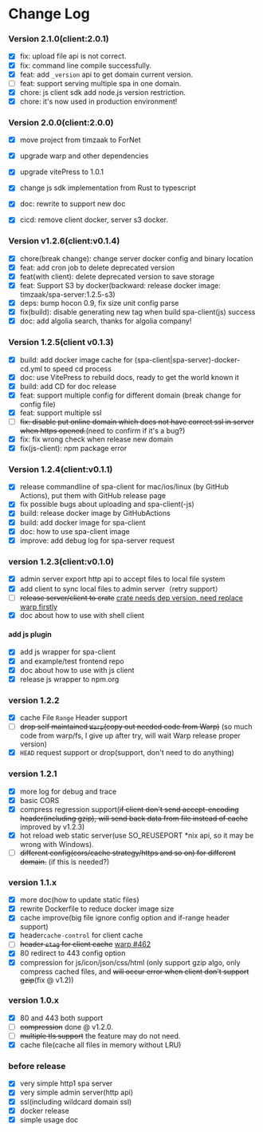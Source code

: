 # Change Log
### Version 2.1.0(client:2.0.1)
- [x] fix: upload file api is not correct.
- [x] fix: command line compile successfully.
- [x] feat: add `_version` api to get domain current version.
- [ ] feat: support serving multiple spa in one domain.
- [x] chore: js client sdk add node.js version restriction.
- [x] chore: it's now used in production environment! 

### Version 2.0.0(client:2.0.0)
- [x] move project from timzaak to ForNet
- [x] upgrade warp and other dependencies
- [x] upgrade vitePress to 1.0.1
- [x] change js sdk implementation from Rust to typescript
- [x] doc: rewrite to support new doc
- [x] cicd: remove client docker, server s3 docker.


### Version v1.2.6(client:v0.1.4)
- [x] chore(break change): change server docker config and binary location
- [x] feat: add cron job to delete deprecated version
- [x] feat(with client): delete deprecated version to save storage
- [x] feat: Support S3 by docker(backward: release docker image: timzaak/spa-server:1.2.5-s3)
- [x] deps: bump hocon 0.9, fix size unit config parse
- [x] fix(build): disable generating new tag when build spa-client(js) success
- [x] doc: add algolia search, thanks for algolia company!

### Version 1.2.5(client v0.1.3)
- [x] build: add docker image cache for (spa-client|spa-server)-docker-cd.yml to speed cd process
- [x] doc: use VitePress to rebuild docs, ready to get the world known it
- [x] build: add CD for doc release
- [x] feat: support multiple config for different domain (break change for config file)
- [x] feat: support multiple ssl
- [ ] ~~fix: disable put online domain which does not have correct ssl in server when https opened.~~(need to confirm if it's a bug?)
- [x] fix: fix wrong check when release new domain
- [x] fix(js-client): npm package error

### Version 1.2.4(client:v0.1.1)
- [x] release commandline of spa-client for mac/ios/linux (by GitHub Actions), put them with GitHub release page
- [x] fix possible bugs about uploading and spa-client(-js)
- [x] build: release docker image by GitHubActions
- [x] build: add docker image for spa-client
- [x] doc: how to use spa-client image
- [x] improve: add debug log for spa-server request

### version 1.2.3(client:v0.1.0)
- [x] admin server export http api to accept files to local file system
- [x] add client to sync local files to admin server（retry support）
- [ ] ~~release server/client to crate~~ [crate needs dep version, need replace warp firstly](https://github.com/rust-lang/cargo/issues/1565)
- [x] doc about how to use with shell client
#### add js plugin
- [x] add js wrapper for spa-client
- [x] and example/test frontend repo
- [x] doc about how to use with js client
- [x] release js wrapper to npm.org

### version 1.2.2
- [x] cache File `Range` Header support
- [ ] ~~drop self maintained `Warp`(copy out needed code from Warp)~~ (so much code from warp/fs, I give up after try, will wait Warp release proper version)
- [x] `HEAD` request support or drop(support, don't need to do anything)

### version 1.2.1
- [x] more log for debug and trace
- [x] basic CORS
- [x] compress regression support(~~if client don't send accept-encoding header(including gzip), will send back data from file instead of cache~~ improved by v1.2.3)
- [x] hot reload web static server(use SO_REUSEPORT *nix api, so it may be wrong with Windows).
- [ ] ~~different config(cors/cache strategy/https and so on) for different domain.~~ (if this is needed?)

### version 1.1.x
- [x] more doc(how to update static files)
- [x] rewrite Dockerfile to reduce docker image size
- [x] cache improve(big file ignore config option and if-range header support)
- [x] header`cache-control` for client cache
- [ ] ~~header `etag` for client cache~~ [warp #462](https://github.com/seanmonstar/warp/issues/462)
- [x] 80 redirect to 443 config option
- [x] compression for js/icon/json/css/html (only support gzip algo, only compress cached files, and ~~will occur error when client don't support gzip~~(fix @ v1.2))

### version 1.0.x
- [x] 80 and 443 both support
- [ ] ~~compression~~ done @ v1.2.0.
- [ ] ~~multiple tls support~~ the feature may do not need.
- [x] cache file(cache all files in memory without LRU)

### before release
- [x] very simple http1 spa server
- [x] very simple admin server(http api)
- [x] ssl(including wildcard domain ssl)
- [x] docker release
- [x] simple usage doc
